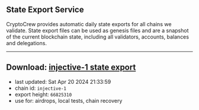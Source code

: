 ## State Export Service
CryptoCrew provides automatic daily state exports for all chains we validate. State export files can be used as genesis files and are a snapshot of the current blockchain state, including all validators, accounts, balances and delegations.

---
**Download: [injective-1 state export](https://dl-eu2.ccvalidators.com/SERVICE/injective/injective-1_export_66825310.json)**
---

- last updated: Sat Apr 20 2024 21:33:59
- chain id: `injective-1`
- export height: `66825310`
- use for: airdrops, local tests, chain recovery

